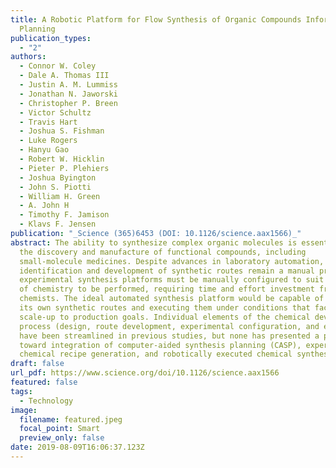 ```yaml
---
title: A Robotic Platform for Flow Synthesis of Organic Compounds Informed by AI
  Planning
publication_types:
  - "2"
authors:
  - Connor W. Coley
  - Dale A. Thomas III
  - Justin A. M. Lummiss
  - Jonathan N. Jaworski
  - Christopher P. Breen
  - Victor Schultz
  - Travis Hart
  - Joshua S. Fishman
  - Luke Rogers
  - Hanyu Gao
  - Robert W. Hicklin
  - Pieter P. Plehiers
  - Joshua Byington
  - John S. Piotti
  - William H. Green
  - A. John H
  - Timothy F. Jamison
  - Klavs F. Jensen
publication: "_Science (365)6453 (DOI: 10.1126/science.aax1566)_"
abstract: The ability to synthesize complex organic molecules is essential to
  the discovery and manufacture of functional compounds, including
  small-molecule medicines. Despite advances in laboratory automation, the
  identification and development of synthetic routes remain a manual process and
  experimental synthesis platforms must be manually configured to suit the type
  of chemistry to be performed, requiring time and effort investment from expert
  chemists. The ideal automated synthesis platform would be capable of planning
  its own synthetic routes and executing them under conditions that facilitate
  scale-up to production goals. Individual elements of the chemical development
  process (design, route development, experimental configuration, and execution)
  have been streamlined in previous studies, but none has presented a path
  toward integration of computer-aided synthesis planning (CASP), expert refined
  chemical recipe generation, and robotically executed chemical synthesis.
draft: false
url_pdf: https://www.science.org/doi/10.1126/science.aax1566
featured: false
tags:
  - Technology
image:
  filename: featured.jpeg
  focal_point: Smart
  preview_only: false
date: 2019-08-09T16:06:37.123Z
---
```

